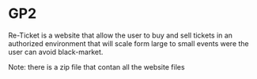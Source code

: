 # GP2
Re-Ticket is a website that allow the user to buy and sell tickets in an authorized environment that will scale form large to small events were the user can avoid black-market.


Note: there is a zip file that contan all the website files
